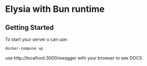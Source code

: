 # Elysia with Bun runtime

## Getting Started
To start your server u can use:
```bash
docker-compose up 
```


use http://localhost:3000/swagger with your browser to see DOCS